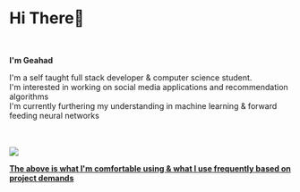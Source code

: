 <h1 align="left">Hi There👋</h1><br/>

<div align="left">

<p><strong>I'm Geahad</strong></p>
I'm a self taught full stack developer & computer science student.<br/>
I'm interested in working on social media applications and recommendation algorithms <br/>
I'm currently furthering my understanding in machine learning & forward feeding neural networks<br/><br/><br/>

<p align="left">
<a href="#"><img href="#" src="https://skillicons.dev/icons?i=python,typescript,lua,php,js,css,html,arduino,express,nodejs,nextjs,aws,babel,bootstrap,docker,cloudflare,figma,github,firebase,appwrite,flask,git,graphql,heroku,kubernetes,kali,mongodb,mysql,django,opencv,photoshop,postgresql,pytorch,react,redis,redux,sass,swift,tailwind,tensorflow" /> 
</p>
<p><strong>The above is what I'm comfortable using & what I use frequently based on project demands</strong></p>

